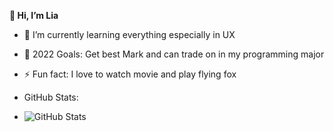 **👋 Hi, I’m Lia**
- 🌱 I’m currently learning everything especially in UX
- 🥅 2022 Goals: Get best Mark and can trade on in my programming major
- ⚡ Fun fact: I love to watch movie and play flying fox
- GitHub Stats:

- ![GitHub Stats](https://github-readme-stats.vercel.app/api?username=dhiyaaamalia00&theme=radical)
